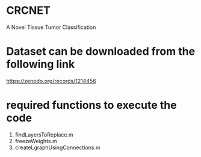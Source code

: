 # CRCNET
A Novel Tissue Tumor Classification

# Dataset can be downloaded from the following link
https://zenodo.org/records/1214456

# required functions to execute the code
1. findLayersToReplace.m
2. freezeWeights.m
3. createLgraphUsingConnections.m
